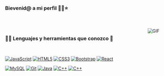 ### Bievenid@ a mi perfil 👩‍💻⭐️

<br />
<br />

  <img align="right" alt="GIF" src="https://media.giphy.com/media/JIX9t2j0ZTN9S/giphy.gif" />
  
### 👨‍💻 Lenguajes y herramientas que conozco 👀

<br />

[![JavaScript](https://img.shields.io/badge/-JavaScript-black?style=flat&logo=javascript&link=https://github.com/dafneeee)](https://github.com/dafneeee) 
[![HTML5](https://img.shields.io/badge/-HTML5-E34F26?style=flat&logo=html5&logoColor=white&link=https://github.com/dafneeee)](https://github.com/dafneeee) 
[![CSS3](https://img.shields.io/badge/-CSS3-1572B6?style=flat&logo=css3&link=https://github.com/dafneeee)](https://github.com/dafneeee) 
[![Bootstrap](https://img.shields.io/badge/-Bootstrap-563D7C?style=flat&logo=bootstrap&link=https://github.com/dafneeee)](https://github.com/dafneeee) 
[![React](https://img.shields.io/badge/-React-black?style=flat&logo=react&link=https://github.com/dafneeee)](https://github.com/dafneeee) 


[![MySQL](https://img.shields.io/badge/-MySQL-black?style=flat&logo=mysql&link=https://github.com/dafneeee)](https://github.com/dafneeee)
[![Git](https://img.shields.io/badge/-Git-black?style=flat&logo=git&link=https://github.com/dafneeee)](https://github.com/dafneeee) 
[![Java](https://img.shields.io/badge/Java-ED8B00?style=flat&logo=java&link=https://github.com/dafneeee)](https://github.com/dafneeee)
[![C++](https://img.shields.io/badge/C%2B%2B-00599C?style=flat&logo=java&link=https://github.com/dafneeee)](https://github.com/dafneeee)
[![C++](https://img.shields.io/badge/C-00599C?style=flat&logo=java&link=https://github.com/dafneeee)](https://github.com/dafneeee)

